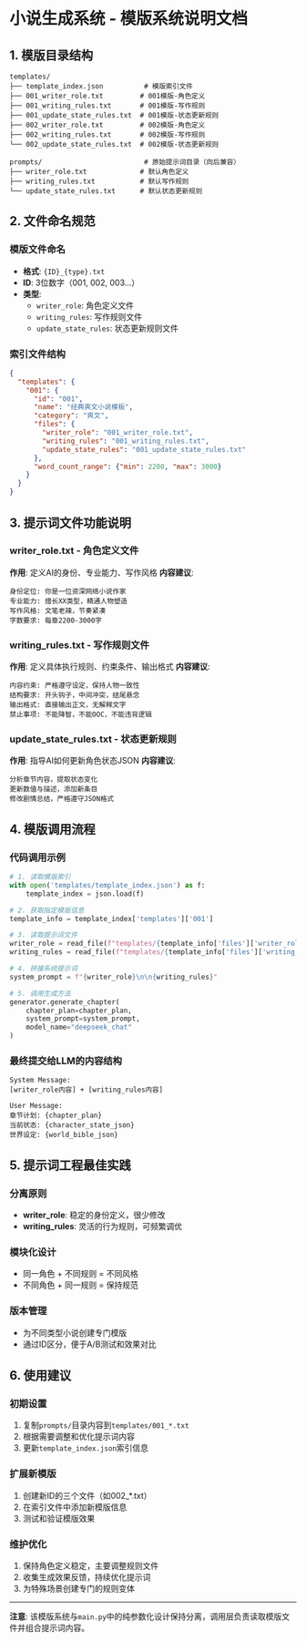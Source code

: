  # 小说生成系统 - 模版系统说明文档

## 1. 模版目录结构

```
templates/
├── template_index.json          # 模版索引文件
├── 001_writer_role.txt         # 001模版-角色定义
├── 001_writing_rules.txt       # 001模版-写作规则  
├── 001_update_state_rules.txt  # 001模版-状态更新规则
├── 002_writer_role.txt         # 002模版-角色定义
├── 002_writing_rules.txt       # 002模版-写作规则
└── 002_update_state_rules.txt  # 002模版-状态更新规则

prompts/                         # 原始提示词目录（向后兼容）
├── writer_role.txt             # 默认角色定义
├── writing_rules.txt           # 默认写作规则
└── update_state_rules.txt      # 默认状态更新规则
```

## 2. 文件命名规范

### 模版文件命名
- **格式**: `{ID}_{type}.txt`
- **ID**: 3位数字（001, 002, 003...）
- **类型**: 
  - `writer_role`: 角色定义文件
  - `writing_rules`: 写作规则文件
  - `update_state_rules`: 状态更新规则文件

### 索引文件结构
```json
{
  "templates": {
    "001": {
      "id": "001",
      "name": "经典爽文小说模板",
      "category": "爽文",
      "files": {
        "writer_role": "001_writer_role.txt",
        "writing_rules": "001_writing_rules.txt", 
        "update_state_rules": "001_update_state_rules.txt"
      },
      "word_count_range": {"min": 2200, "max": 3000}
    }
  }
}
```

## 3. 提示词文件功能说明

### writer_role.txt - 角色定义文件
**作用**: 定义AI的身份、专业能力、写作风格
**内容建议**:
```
身份定位: 你是一位资深网络小说作家
专业能力: 擅长XX类型，精通人物塑造
写作风格: 文笔老辣，节奏紧凑
字数要求: 每章2200-3000字
```

### writing_rules.txt - 写作规则文件  
**作用**: 定义具体执行规则、约束条件、输出格式
**内容建议**:
```
内容约束: 严格遵守设定，保持人物一致性
结构要求: 开头钩子，中间冲突，结尾悬念
输出格式: 直接输出正文，无解释文字
禁止事项: 不能降智，不能OOC，不能违背逻辑
```

### update_state_rules.txt - 状态更新规则
**作用**: 指导AI如何更新角色状态JSON
**内容建议**:
```
分析章节内容，提取状态变化
更新数值与描述，添加新条目
修改剧情总结，严格遵守JSON格式
```

## 4. 模版调用流程

### 代码调用示例
```python
# 1. 读取模版索引
with open('templates/template_index.json') as f:
    template_index = json.load(f)

# 2. 获取指定模版信息
template_info = template_index['templates']['001']

# 3. 读取提示词文件
writer_role = read_file(f"templates/{template_info['files']['writer_role']}")
writing_rules = read_file(f"templates/{template_info['files']['writing_rules']}")

# 4. 拼接系统提示词
system_prompt = f"{writer_role}\n\n{writing_rules}"

# 5. 调用生成方法
generator.generate_chapter(
    chapter_plan=chapter_plan,
    system_prompt=system_prompt,
    model_name="deepseek_chat"
)
```

### 最终提交给LLM的内容结构
```
System Message:
[writer_role内容] + [writing_rules内容]

User Message:  
章节计划: {chapter_plan}
当前状态: {character_state_json}
世界设定: {world_bible_json}
```

## 5. 提示词工程最佳实践

### 分离原则
- **writer_role**: 稳定的身份定义，很少修改
- **writing_rules**: 灵活的行为规则，可频繁调优

### 模块化设计
- 同一角色 + 不同规则 = 不同风格
- 不同角色 + 同一规则 = 保持规范

### 版本管理
- 为不同类型小说创建专门模版
- 通过ID区分，便于A/B测试和效果对比

## 6. 使用建议

### 初期设置
1. 复制`prompts/`目录内容到`templates/001_*.txt`
2. 根据需要调整和优化提示词内容
3. 更新`template_index.json`索引信息

### 扩展新模版
1. 创建新ID的三个文件（如002_*.txt）
2. 在索引文件中添加新模版信息
3. 测试和验证模版效果

### 维护优化
1. 保持角色定义稳定，主要调整规则文件
2. 收集生成效果反馈，持续优化提示词
3. 为特殊场景创建专门的规则变体

---

**注意**: 该模版系统与`main.py`中的纯参数化设计保持分离，调用层负责读取模版文件并组合提示词内容。